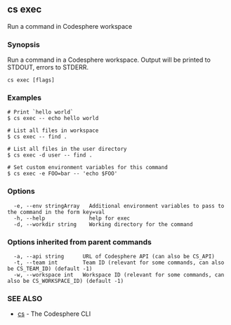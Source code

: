 ## cs exec

Run a command in Codesphere workspace

### Synopsis

Run a command in a Codesphere workspace.
Output will be printed to STDOUT, errors to STDERR.

```
cs exec [flags]
```

### Examples

```
# Print `hello world`
$ cs exec -- echo hello world

# List all files in workspace
$ cs exec -- find .

# List all files in the user directory
$ cs exec -d user -- find .

# Set custom environment variables for this command
$ cs exec -e FOO=bar -- 'echo $FOO'
```

### Options

```
  -e, --env stringArray   Additional environment variables to pass to the command in the form key=val
  -h, --help              help for exec
  -d, --workdir string    Working directory for the command
```

### Options inherited from parent commands

```
  -a, --api string      URL of Codesphere API (can also be CS_API)
  -t, --team int        Team ID (relevant for some commands, can also be CS_TEAM_ID) (default -1)
  -w, --workspace int   Workspace ID (relevant for some commands, can also be CS_WORKSPACE_ID) (default -1)
```

### SEE ALSO

* [cs](cs.md)	 - The Codesphere CLI

